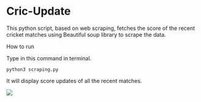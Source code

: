 # Cric-Update
This python script, based on web scraping, fetches the score of the recent cricket matches using Beautiful soup library to scrape the data. 


How to run

Type in this command in terminal.

    python3 scraping.py

It will display score updates of all the recent matches.

![](https://d2mxuefqeaa7sj.cloudfront.net/s_78DB49E0B4D273EF775E6D44076B0924AC39C7C9CAE0AA84C9E4F68389263AD8_1532542514744_Screenshot+from+2018-07-25+23-43-29.png)


